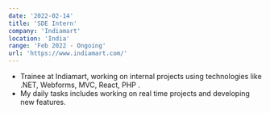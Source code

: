 ```yaml
---
date: '2022-02-14'
title: 'SDE Intern'
company: 'Indiamart'
location: 'India'
range: 'Feb 2022 - Ongoing'
url: 'https://www.indiamart.com/'
---
```


- Trainee at Indiamart, working on internal projects using technologies like .NET, Webforms, MVC, React, PHP .
- My daily tasks includes working on real time projects and developing new features. 

